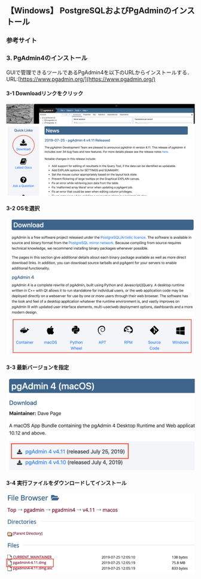 ## 【Windows】 PostgreSQLおよびPgAdminのインストール



### 参考サイト

### 3. PgAdmin4のインストール
GUIで管理できるツールであるPgAdmin4を以下のURLからインストールする．  
URL:[https://www.pgadmin.org/](https://www.pgadmin.org/)  
#### 3-1 Downloadリンクをクリック  
![](https://github.com/temp176/database-handson-document/blob/master/image/pgadmin1.png)
  
#### 3-2 OSを選択  
![](https://github.com/temp176/database-handson-document/blob/master/image/pgadmin2.png)

#### 3-3 最新バージョンを指定  
![](https://github.com/temp176/database-handson-document/blob/master/image/pgadmin3.png)

#### 3-4 実行ファイルをダウンロードしてインストール
![](https://github.com/temp176/database-handson-document/blob/master/image/pgadmin4.png)
